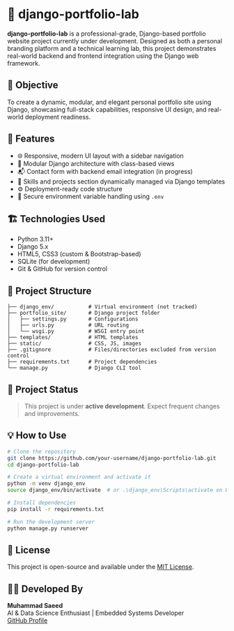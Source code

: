 # 🚀 django-portfolio-lab

**django-portfolio-lab** is a professional-grade, Django-based portfolio website project currently under development. Designed as both a personal branding platform and a technical learning lab, this project demonstrates real-world backend and frontend integration using the Django web framework.

## 🎯 Objective

To create a dynamic, modular, and elegant personal portfolio site using Django, showcasing full-stack capabilities, responsive UI design, and real-world deployment readiness.

## 🔧 Features

- 🌐 Responsive, modern UI layout with a sidebar navigation
- 🧱 Modular Django architecture with class-based views
- 📬 Contact form with backend email integration (in progress)
- 🧠 Skills and projects section dynamically managed via Django templates
- ⚙️ Deployment-ready code structure
- 🔐 Secure environment variable handling using `.env`

## 🏗️ Technologies Used

- Python 3.11+
- Django 5.x
- HTML5, CSS3 (custom & Bootstrap-based)
- SQLite (for development)
- Git & GitHub for version control

## 📁 Project Structure

```
├── django_env/           # Virtual environment (not tracked)
├── portfolio_site/       # Django project folder
│   ├── settings.py       # Configurations
│   ├── urls.py           # URL routing
│   └── wsgi.py           # WSGI entry point
├── templates/            # HTML templates
├── static/               # CSS, JS, images
├── .gitignore            # Files/directories excluded from version control
├── requirements.txt      # Project dependencies
└── manage.py             # Django CLI tool
```

## 🚧 Project Status

> This project is under **active development**. Expect frequent changes and improvements.

## 💡 How to Use

```bash
# Clone the repository
git clone https://github.com/your-username/django-portfolio-lab.git
cd django-portfolio-lab

# Create a virtual environment and activate it
python -m venv django_env
source django_env/bin/activate  # or .\django_env\Scripts\activate on Windows

# Install dependencies
pip install -r requirements.txt

# Run the development server
python manage.py runserver
```

## 📜 License

This project is open-source and available under the [MIT License](LICENSE).

## 👨‍💻 Developed By

**Muhammad Saeed**  
AI & Data Science Enthusiast | Embedded Systems Developer  
[GitHub Profile](https://github.com/Saeed-dev2)


